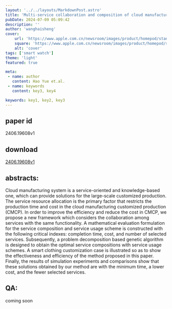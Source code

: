 ```yaml
---
layout: '../../layouts/MarkdownPost.astro'
title: 'Multi-service collaboration and composition of cloud manufacturing customized production based on problem decomposition'
pubDate: 2024-07-09 05:09:42
description: ''
author: 'wanghaisheng'
cover:
    url: 'https://www.apple.com.cn/newsroom/images/product/homepod/standard/Apple-HomePod-hero-230118_big.jpg.large_2x.jpg'
    square: 'https://www.apple.com.cn/newsroom/images/product/homepod/standard/Apple-HomePod-hero-230118_big.jpg.large_2x.jpg'
    alt: 'cover'
tags: ['smart watch'] 
theme: 'light'
featured: true

meta:
 - name: author
   content: Hao Yue et.al.
 - name: keywords
   content: key3, key4

keywords: key1, key2, key3
---
```


## paper id
2406.19608v1
## download
[2406.19608v1](http://arxiv.org/abs/2406.19608v1)
## abstracts:
Cloud manufacturing system is a service-oriented and knowledge-based one, which can provide solutions for the large-scale customized production. The service resource allocation is the primary factor that restricts the production time and cost in the cloud manufacturing customized production (CMCP). In order to improve the efficiency and reduce the cost in CMCP, we propose a new framework which considers the collaboration among services with the same functionality. A mathematical evaluation formulation for the service composition and service usage scheme is constructed with the following critical indexes: completion time, cost, and number of selected services. Subsequently, a problem decomposition based genetic algorithm is designed to obtain the optimal service compositions with service usage schemes. A smart clothing customization case is illustrated so as to show the effectiveness and efficiency of the method proposed in this paper. Finally, the results of simulation experiments and comparisons show that these solutions obtained by our method are with the minimum time, a lower cost, and the fewer selected services.
## QA:
coming soon
